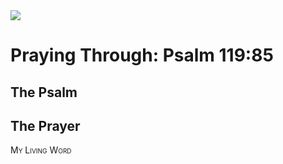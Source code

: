 <img class="intro-right" src="/images/art-paris-psalter.jpg">

<style>
  li {list-style-type: none;}
  p + ul {
    margin-top: -18px;
}
</style>

# Praying Through: Psalm 119:85

## The Psalm

## The Prayer

<div style="font-variant: small-caps;">
My Living Word
</div>
